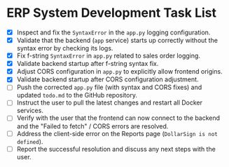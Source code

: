 # ERP System Development Task List

- [X] Inspect and fix the `SyntaxError` in the `app.py` logging configuration.
- [X] Validate that the backend (`app` service) starts up correctly without the syntax error by checking its logs.
- [X] Fix f-string `SyntaxError` in `app.py` related to sales order logging.
- [X] Validate backend startup after f-string syntax fix.
- [X] Adjust CORS configuration in `app.py` to explicitly allow frontend origins.
- [X] Validate backend startup after CORS configuration adjustment.
- [ ] Push the corrected `app.py` file (with syntax and CORS fixes) and updated `todo.md` to the GitHub repository.
- [ ] Instruct the user to pull the latest changes and restart all Docker services.
- [ ] Verify with the user that the frontend can now connect to the backend and the "Failed to fetch" / CORS errors are resolved.
- [ ] Address the client-side error on the Reports page (`DollarSign is not defined`).
- [ ] Report the successful resolution and discuss any next steps with the user.
